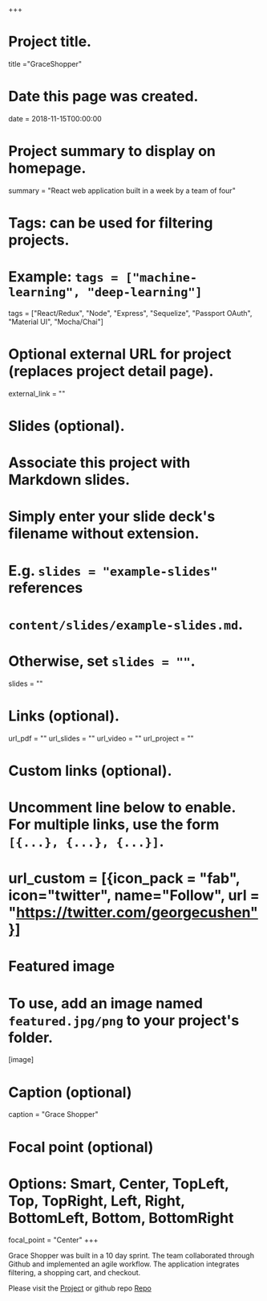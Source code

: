 +++
# Project title.
title ="GraceShopper"

# Date this page was created.
date = 2018-11-15T00:00:00

# Project summary to display on homepage.
summary = "React web application built in a week by a team of four"

# Tags: can be used for filtering projects.
# Example: `tags = ["machine-learning", "deep-learning"]`
tags = ["React/Redux", "Node", "Express", "Sequelize", "Passport OAuth", "Material UI",
"Mocha/Chai"]

# Optional external URL for project (replaces project detail page).
external_link = ""

# Slides (optional).
#   Associate this project with Markdown slides.
#   Simply enter your slide deck's filename without extension.
#   E.g. `slides = "example-slides"` references
#   `content/slides/example-slides.md`.
#   Otherwise, set `slides = ""`.
slides = ""

# Links (optional).
url_pdf = ""
url_slides = ""
url_video = ""
url_project = ""

# Custom links (optional).
#   Uncomment line below to enable. For multiple links, use the form `[{...}, {...}, {...}]`.
# url_custom = [{icon_pack = "fab", icon="twitter", name="Follow", url = "https://twitter.com/georgecushen"}]

# Featured image
# To use, add an image named `featured.jpg/png` to your project's folder.
[image]
  # Caption (optional)
  caption = "Grace Shopper"

  # Focal point (optional)
  # Options: Smart, Center, TopLeft, Top, TopRight, Left, Right, BottomLeft, Bottom, BottomRight
  focal_point = "Center"
+++

Grace Shopper was built in a 10 day sprint. The team collaborated through Github and implemented an agile workflow. The application integrates filtering, a shopping cart, and checkout.

Please visit the [Project](http://node-explorers.herokuapp.com) or github repo [Repo](https://github.com/node-explorers/grace-shopper)

